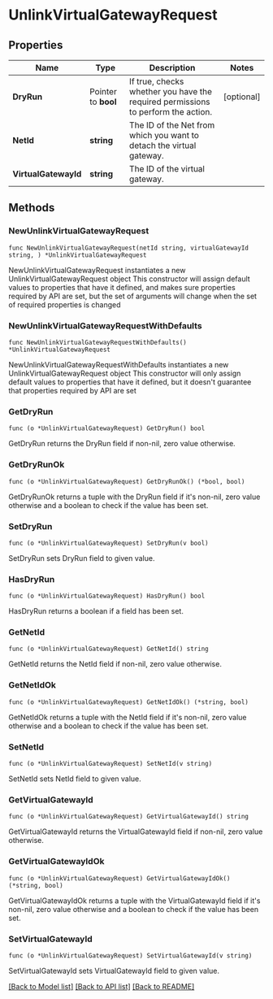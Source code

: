 # UnlinkVirtualGatewayRequest

## Properties

Name | Type | Description | Notes
------------ | ------------- | ------------- | -------------
**DryRun** | Pointer to **bool** | If true, checks whether you have the required permissions to perform the action. | [optional] 
**NetId** | **string** | The ID of the Net from which you want to detach the virtual gateway. | 
**VirtualGatewayId** | **string** | The ID of the virtual gateway. | 

## Methods

### NewUnlinkVirtualGatewayRequest

`func NewUnlinkVirtualGatewayRequest(netId string, virtualGatewayId string, ) *UnlinkVirtualGatewayRequest`

NewUnlinkVirtualGatewayRequest instantiates a new UnlinkVirtualGatewayRequest object
This constructor will assign default values to properties that have it defined,
and makes sure properties required by API are set, but the set of arguments
will change when the set of required properties is changed

### NewUnlinkVirtualGatewayRequestWithDefaults

`func NewUnlinkVirtualGatewayRequestWithDefaults() *UnlinkVirtualGatewayRequest`

NewUnlinkVirtualGatewayRequestWithDefaults instantiates a new UnlinkVirtualGatewayRequest object
This constructor will only assign default values to properties that have it defined,
but it doesn't guarantee that properties required by API are set

### GetDryRun

`func (o *UnlinkVirtualGatewayRequest) GetDryRun() bool`

GetDryRun returns the DryRun field if non-nil, zero value otherwise.

### GetDryRunOk

`func (o *UnlinkVirtualGatewayRequest) GetDryRunOk() (*bool, bool)`

GetDryRunOk returns a tuple with the DryRun field if it's non-nil, zero value otherwise
and a boolean to check if the value has been set.

### SetDryRun

`func (o *UnlinkVirtualGatewayRequest) SetDryRun(v bool)`

SetDryRun sets DryRun field to given value.

### HasDryRun

`func (o *UnlinkVirtualGatewayRequest) HasDryRun() bool`

HasDryRun returns a boolean if a field has been set.

### GetNetId

`func (o *UnlinkVirtualGatewayRequest) GetNetId() string`

GetNetId returns the NetId field if non-nil, zero value otherwise.

### GetNetIdOk

`func (o *UnlinkVirtualGatewayRequest) GetNetIdOk() (*string, bool)`

GetNetIdOk returns a tuple with the NetId field if it's non-nil, zero value otherwise
and a boolean to check if the value has been set.

### SetNetId

`func (o *UnlinkVirtualGatewayRequest) SetNetId(v string)`

SetNetId sets NetId field to given value.


### GetVirtualGatewayId

`func (o *UnlinkVirtualGatewayRequest) GetVirtualGatewayId() string`

GetVirtualGatewayId returns the VirtualGatewayId field if non-nil, zero value otherwise.

### GetVirtualGatewayIdOk

`func (o *UnlinkVirtualGatewayRequest) GetVirtualGatewayIdOk() (*string, bool)`

GetVirtualGatewayIdOk returns a tuple with the VirtualGatewayId field if it's non-nil, zero value otherwise
and a boolean to check if the value has been set.

### SetVirtualGatewayId

`func (o *UnlinkVirtualGatewayRequest) SetVirtualGatewayId(v string)`

SetVirtualGatewayId sets VirtualGatewayId field to given value.



[[Back to Model list]](../README.md#documentation-for-models) [[Back to API list]](../README.md#documentation-for-api-endpoints) [[Back to README]](../README.md)


